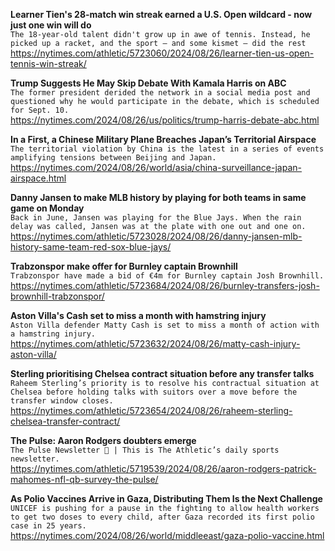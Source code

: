 **Learner Tien's 28-match win streak earned a U.S. Open wildcard - now just one win will do**\
`The 18-year-old talent didn't grow up in awe of tennis. Instead, he picked up a racket, and the sport — and some kismet — did the rest`\
https://nytimes.com/athletic/5723060/2024/08/26/learner-tien-us-open-tennis-win-streak/

**Trump Suggests He May Skip Debate With Kamala Harris on ABC**\
`The former president derided the network in a social media post and questioned why he would participate in the debate, which is scheduled for Sept. 10.`\
https://nytimes.com/2024/08/26/us/politics/trump-harris-debate-abc.html

**In a First, a Chinese Military Plane Breaches Japan’s Territorial Airspace**\
`The territorial violation by China is the latest in a series of events amplifying tensions between Beijing and Japan.`\
https://nytimes.com/2024/08/26/world/asia/china-surveillance-japan-airspace.html

**Danny Jansen to make MLB history by playing for both teams in same game on Monday**\
`Back in June, Jansen was playing for the Blue Jays. When the rain delay was called, Jansen was at the plate with one out and one on.`\
https://nytimes.com/athletic/5723028/2024/08/26/danny-jansen-mlb-history-same-team-red-sox-blue-jays/

**Trabzonspor make offer for Burnley captain Brownhill**\
`Trabzonspor have made a bid of €4m for Burnley captain Josh Brownhill.`\
https://nytimes.com/athletic/5723684/2024/08/26/burnley-transfers-josh-brownhill-trabzonspor/

**Aston Villa's Cash set to miss a month with hamstring injury**\
`Aston Villa defender Matty Cash is set to miss a month of action with a hamstring injury.`\
https://nytimes.com/athletic/5723632/2024/08/26/matty-cash-injury-aston-villa/

**Sterling prioritising Chelsea contract situation before any transfer talks**\
`Raheem Sterling’s priority is to resolve his contractual situation at Chelsea before holding talks with suitors over a move before the transfer window closes.`\
https://nytimes.com/athletic/5723654/2024/08/26/raheem-sterling-chelsea-transfer-contract/

**The Pulse: Aaron Rodgers doubters emerge**\
`The Pulse Newsletter 📣 | This is The Athletic’s daily sports newsletter.`\
https://nytimes.com/athletic/5719539/2024/08/26/aaron-rodgers-patrick-mahomes-nfl-qb-survey-the-pulse/

**As Polio Vaccines Arrive in Gaza, Distributing Them Is the Next Challenge**\
`UNICEF is pushing for a pause in the fighting to allow health workers to get two doses to every child, after Gaza recorded its first polio case in 25 years.`\
https://nytimes.com/2024/08/26/world/middleeast/gaza-polio-vaccine.html

